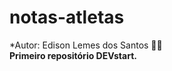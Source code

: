 # notas-atletas
*Autor: Edison Lemes dos Santos :man_technologist:  
**Primeiro repositório DEVstart.**
